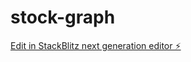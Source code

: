 # stock-graph

[Edit in StackBlitz next generation editor ⚡️](https://stackblitz.com/~/github.com/VibhuRajput/stock-graph)